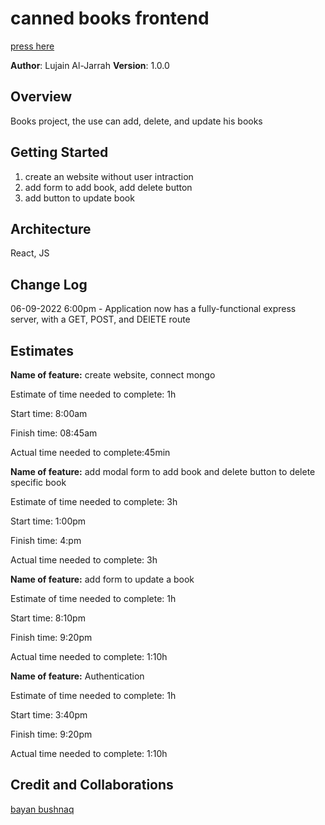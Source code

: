 # canned books frontend
[press here](https://glittery-shortbread-0b636a.netlify.app/)

**Author**: Lujain Al-Jarrah
**Version**: 1.0.0
<!-- (increment the patch/fix version number if you make more commits past your first submission) -->

## Overview
<!-- Provide a high level overview of what this application is and why you are building it, beyond the fact that it's an assignment for this class. (i.e. What's your problem domain?) -->
Books project, the use can add, delete, and update his books

## Getting Started
<!-- What are the steps that a user must take in order to build this app on their own machine and get it running? -->
1. create an website without  user intraction
2. add form to add book, add delete button  
3. add button to update book
## Architecture
<!-- Provide a detailed description of the application design. What technologies (languages, libraries, etc) you're using, and any other relevant design information. -->
React, JS

## Change Log
<!-- Use this area to document the iterative changes made to your application as each feature is successfully implemented. Use time stamps. Here's an example:

01-01-2001 4:59pm - Application now has a fully-functional express server, with a GET route for the location resource. -->
06-09-2022 6:00pm - Application now has a fully-functional express server, with a GET, POST, and DElETE route


## Estimates
<!-- See below -->
**Name of feature:**  create website,  connect mongo

Estimate of time needed to complete: 1h

Start time: 8:00am

Finish time: 08:45am

Actual time needed to complete:45min

**Name of feature:** add modal form to add book and delete button to delete specific book

Estimate of time needed to complete: 3h

Start time: 1:00pm

Finish time: 4:pm

Actual time needed to complete: 3h

**Name of feature:** add form to update a book 

Estimate of time needed to complete: 1h

Start time: 8:10pm

Finish time: 9:20pm

Actual time needed to complete: 1:10h

**Name of feature:** Authentication

Estimate of time needed to complete: 1h

Start time: 3:40pm

Finish time: 9:20pm

Actual time needed to complete: 1:10h


## Credit and Collaborations
<!-- Give credit (and a link) to other people or resources that helped you build this application. -->
[bayan bushnaq](https://github.com/BayanBushnaq)

